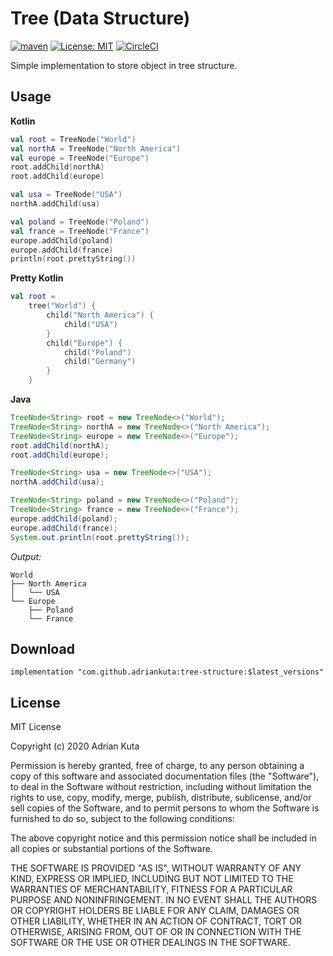 # Tree (Data Structure)
[![maven](https://img.shields.io/maven-central/v/com.github.adriankuta/tree-structure?style=plastic)](https://mvnrepository.com/artifact/com.github.adriankuta/tree-structure)
[![License: MIT](https://img.shields.io/github/license/AdrianKuta/Tree-Data-Structure?style=plastic)](https://github.com/AdrianKuta/Design-Patterns-Kotlin/blob/master/LICENSE)
[![CircleCI](https://img.shields.io/circleci/build/github/AdrianKuta/Tree-Data-Structure/master?label=CircleCI&style=plastic&logo=circleci)](https://circleci.com/gh/AdrianKuta/Tree-Data-Structure)

Simple implementation to store object in tree structure.

## Usage

**Kotlin**
```kotlin
val root = TreeNode("World")
val northA = TreeNode("North America")
val europe = TreeNode("Europe")
root.addChild(northA)
root.addChild(europe)

val usa = TreeNode("USA")
northA.addChild(usa)

val poland = TreeNode("Poland")
val france = TreeNode("France")
europe.addChild(poland)
europe.addChild(france)
println(root.prettyString())
```

**Pretty Kotlin**

```kotlin
val root =
    tree("World") {
        child("North America") {
            child("USA")
        }
        child("Europe") {
            child("Poland")
            child("Germany")
        }
    }
```

**Java**
```java
TreeNode<String> root = new TreeNode<>("World");
TreeNode<String> northA = new TreeNode<>("North America");
TreeNode<String> europe = new TreeNode<>("Europe");
root.addChild(northA);
root.addChild(europe);

TreeNode<String> usa = new TreeNode<>("USA");
northA.addChild(usa);

TreeNode<String> poland = new TreeNode<>("Poland");
TreeNode<String> france = new TreeNode<>("France");
europe.addChild(poland);
europe.addChild(france);
System.out.println(root.prettyString());
```

*Output:*

```
World
├── North America
│   └── USA
└── Europe
    ├── Poland
    └── France
```


## Download

    implementation "com.github.adriankuta:tree-structure:$latest_versions"
    
## License

MIT License

Copyright (c) 2020 Adrian Kuta

Permission is hereby granted, free of charge, to any person obtaining a copy
of this software and associated documentation files (the "Software"), to deal
in the Software without restriction, including without limitation the rights
to use, copy, modify, merge, publish, distribute, sublicense, and/or sell
copies of the Software, and to permit persons to whom the Software is
furnished to do so, subject to the following conditions:

The above copyright notice and this permission notice shall be included in all
copies or substantial portions of the Software.

THE SOFTWARE IS PROVIDED "AS IS", WITHOUT WARRANTY OF ANY KIND, EXPRESS OR
IMPLIED, INCLUDING BUT NOT LIMITED TO THE WARRANTIES OF MERCHANTABILITY,
FITNESS FOR A PARTICULAR PURPOSE AND NONINFRINGEMENT. IN NO EVENT SHALL THE
AUTHORS OR COPYRIGHT HOLDERS BE LIABLE FOR ANY CLAIM, DAMAGES OR OTHER
LIABILITY, WHETHER IN AN ACTION OF CONTRACT, TORT OR OTHERWISE, ARISING FROM,
OUT OF OR IN CONNECTION WITH THE SOFTWARE OR THE USE OR OTHER DEALINGS IN THE
SOFTWARE.
